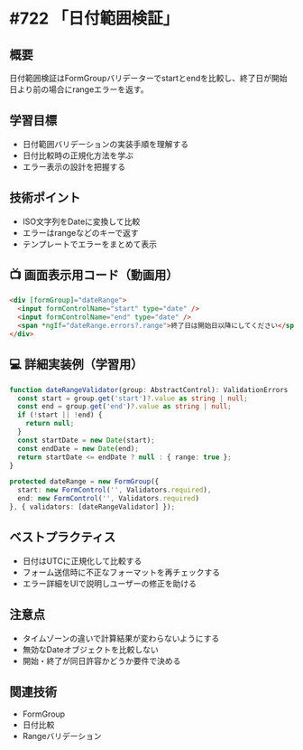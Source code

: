 # #722 「日付範囲検証」

## 概要
日付範囲検証はFormGroupバリデーターでstartとendを比較し、終了日が開始日より前の場合にrangeエラーを返す。

## 学習目標
- 日付範囲バリデーションの実装手順を理解する
- 日付比較時の正規化方法を学ぶ
- エラー表示の設計を把握する

## 技術ポイント
- ISO文字列をDateに変換して比較
- エラーはrangeなどのキーで返す
- テンプレートでエラーをまとめて表示

## 📺 画面表示用コード（動画用）
```html
<div [formGroup]="dateRange">
  <input formControlName="start" type="date" />
  <input formControlName="end" type="date" />
  <span *ngIf="dateRange.errors?.range">終了日は開始日以降にしてください</span>
</div>
```

## 💻 詳細実装例（学習用）
```typescript
function dateRangeValidator(group: AbstractControl): ValidationErrors | null {
  const start = group.get('start')?.value as string | null;
  const end = group.get('end')?.value as string | null;
  if (!start || !end) {
    return null;
  }
  const startDate = new Date(start);
  const endDate = new Date(end);
  return startDate <= endDate ? null : { range: true };
}

protected dateRange = new FormGroup({
  start: new FormControl('', Validators.required),
  end: new FormControl('', Validators.required)
}, { validators: [dateRangeValidator] });
```

## ベストプラクティス
- 日付はUTCに正規化して比較する
- フォーム送信時に不正なフォーマットを再チェックする
- エラー詳細をUIで説明しユーザーの修正を助ける

## 注意点
- タイムゾーンの違いで計算結果が変わらないようにする
- 無効なDateオブジェクトを比較しない
- 開始・終了が同日許容かどうか要件で決める

## 関連技術
- FormGroup
- 日付比較
- Rangeバリデーション
